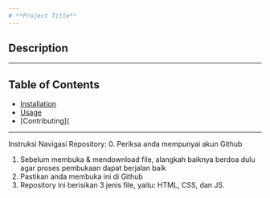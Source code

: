 ```yaml
---
# **Project Title**
---
```

## **Description**
---
## **Table of Contents**

- [Installation](#installation)
- [Usage](#usage)
- [Contributing](
---


Instruksi Navigasi Repository:
0. Periksa anda mempunyai akun Github
1. Sebelum membuka & mendownload file, alangkah baiknya berdoa dulu agar proses pembukaan dapat berjalan baik 
2. Pastikan anda membuka ini di Github
3. Repository ini berisikan 3 jenis file, yaitu: HTML, CSS, dan JS.
